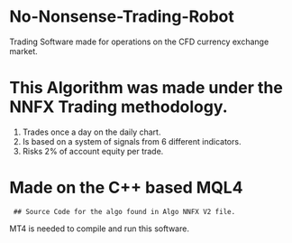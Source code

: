 # No-Nonsense-Trading-Robot
Trading Software made for operations on the CFD currency exchange market.


# This Algorithm was made under the NNFX Trading methodology.
  

 1. Trades once a day on the daily chart.
 2. Is based on a system of signals from 6 different indicators.
 3. Risks 2% of account equity per trade.


# Made on the C++ based MQL4
	 
	 ## Source Code for the algo found in Algo NNFX V2 file.
MT4 is needed to compile and run this software.
